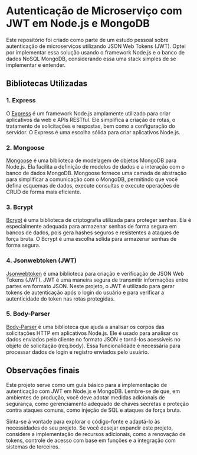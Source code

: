 # Autenticação de Microserviço com JWT em Node.js e MongoDB

Este repositório foi criado como parte de um estudo pessoal sobre autenticação de microserviços utilizando JSON Web Tokens (JWT). Optei por implementar essa solução usando o framework Node.js e o banco de dados NoSQL MongoDB, considerando essa uma stack simples de se implementar e entender.

## Bibliotecas Utilizadas

### 1. Express

O [Express](https://expressjs.com/) é um framework Node.js amplamente utilizado para criar aplicativos da web e APIs RESTful. Ele simplifica a criação de rotas, o tratamento de solicitações e respostas, bem como a configuração do servidor. O Express é uma escolha sólida para criar aplicativos Node.js.

### 2. Mongoose

[Mongoose](https://mongoosejs.com/) é uma biblioteca de modelagem de objetos MongoDB para Node.js. Ela facilita a definição de modelos de dados e a interação com o banco de dados MongoDB. Mongoose fornece uma camada de abstração para simplificar a comunicação com o MongoDB, permitindo que você defina esquemas de dados, execute consultas e execute operações de CRUD de forma mais eficiente.

### 3. Bcrypt

[Bcrypt](https://www.npmjs.com/package/bcrypt) é uma biblioteca de criptografia utilizada para proteger senhas. Ela é especialmente adequada para armazenar senhas de forma segura em bancos de dados, pois gera hashes seguros e resistentes a ataques de força bruta. O Bcrypt é uma escolha sólida para armazenar senhas de forma segura.

### 4. Jsonwebtoken (JWT)

[Jsonwebtoken](https://www.npmjs.com/package/jsonwebtoken) é uma biblioteca para criação e verificação de JSON Web Tokens (JWT). JWT é uma maneira segura de transmitir informações entre partes em formato JSON. Neste projeto, o JWT é utilizado para gerar tokens de autenticação após o login do usuário e para verificar a autenticidade do token nas rotas protegidas.

### 5. Body-Parser

[Body-Parser](https://www.npmjs.com/package/body-parser) é uma biblioteca que ajuda a analisar os corpos das solicitações HTTP em aplicativos Node.js. Ele é usado para analisar os dados enviados pelo cliente no formato JSON e torná-los acessíveis no objeto de solicitação (req.body). Essa funcionalidade é necessária para processar dados de login e registro enviados pelo usuário.

## Observações finais
Este projeto serve como um guia básico para a implementação de autenticação com JWT em Node.js e MongoDB. Lembre-se de que, em ambientes de produção, você deve adotar medidas adicionais de segurança, como gerenciamento adequado de chaves secretas e proteção contra ataques comuns, como injeção de SQL e ataques de força bruta.

Sinta-se à vontade para explorar o código-fonte e adaptá-lo às necessidades do seu projeto. Se você desejar expandir este projeto, considere a implementação de recursos adicionais, como a renovação de tokens, controle de acesso com base em funções e a integração com sistemas de terceiros.
